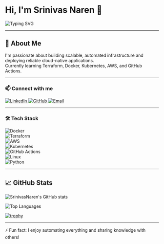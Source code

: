 # Hi, I'm Srinivas Naren 👋

![Typing SVG](https://readme-typing-svg.demolab.com?font=Fira+Code&pause=1000&color=F7AB0A&width=435&lines=Aspiring+DevOps+Engineer;Infrastructure+as+Code+%7C+CI%2FCD+%7C+Cloud+Enthusiast)

---

## 🚀 About Me
I'm passionate about building scalable, automated infrastructure and deploying reliable cloud-native applications.  
Currently learning Terraform, Docker, Kubernetes, AWS, and GitHub Actions.

---

### 📫 Connect with me

<a href="https://linkedin.com/in/srinivas-naren-vemgal-7801571ab" target="_blank">
  <img src="https://img.shields.io/badge/LinkedIn-0A66C2?style=for-the-badge&logo=linkedin&logoColor=white" alt="LinkedIn"/>
</a>
<a href="https://github.com/SrinivasNaren" target="_blank">
  <img src="https://img.shields.io/badge/GitHub-181717?style=for-the-badge&logo=github&logoColor=white" alt="GitHub"/>
</a>
<a href="mailto:srinivasnaren007@gmail.com" target="_blank">
  <img src="https://img.shields.io/badge/Email-D14836?style=for-the-badge&logo=gmail&logoColor=white" alt="Email"/>
</a>

---

### 🛠️ Tech Stack

![Docker](https://img.shields.io/badge/Docker-2496ED?style=for-the-badge&logo=docker&logoColor=white)  
![Terraform](https://img.shields.io/badge/Terraform-7B42BC?style=for-the-badge&logo=terraform&logoColor=white)  
![AWS](https://img.shields.io/badge/AWS-232F3E?style=for-the-badge&logo=amazonaws&logoColor=white)  
![Kubernetes](https://img.shields.io/badge/Kubernetes-326CE5?style=for-the-badge&logo=kubernetes&logoColor=white)  
![GitHub Actions](https://img.shields.io/badge/GitHub_Actions-2088FF?style=for-the-badge&logo=githubactions&logoColor=white)  
![Linux](https://img.shields.io/badge/Linux-FCC624?style=for-the-badge&logo=linux&logoColor=black)  
![Python](https://img.shields.io/badge/Python-3776AB?style=for-the-badge&logo=python&logoColor=white)

---

## 📈 GitHub Stats

![SrinivasNaren's GitHub stats](https://github-readme-stats.vercel.app/api?username=SrinivasNaren&show_icons=true&theme=radical)

![Top Languages](https://github-readme-stats.vercel.app/api/top-langs/?username=SrinivasNaren&layout=compact&theme=radical)

[![trophy](https://github-profile-trophy.vercel.app/?username=SrinivasNaren&theme=radical)](https://github.com/ryo-ma/github-profile-trophy)

---

⚡ Fun fact: I enjoy automating everything and sharing knowledge with others!
